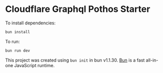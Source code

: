 # Cloudflare Graphql Pothos Starter

To install dependencies:

```bash
bun install
```

To run:

```bash
bun run dev
```

This project was created using `bun init` in bun v1.1.30. [Bun](https://bun.sh) is a fast all-in-one JavaScript runtime.
